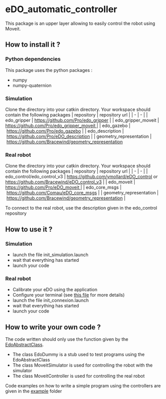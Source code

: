# eDO_automatic_controller

This package is an upper layer allowing to easily control the robot using Moveit.

## How to install it ?

### Python dependencies

This package uses the python packages :
- numpy
- numpy-quaternion

### Simulation

Clone the directory into your catkin directory.
Your workspace should contain the following packages
| repository | repository url |
| - | - |
| edo_gripper | https://github.com/Pro/edo_gripper |
| edo_gripper_moveit | https://github.com/Pro/edo_gripper_moveit |
| edo_gazebo | https://github.com/Pro/edo_gazebo |
| edo_description | https://github.com/Pro/eDO_description |
| geometry_representation | https://github.com/Bracewind/geometry_representation 

### Real robot

Clone the directory into your catkin directory.
Your workspace should contain the following packages
| repository | repository url |
| - | - |
| edo_control/edo_control_v3 | https://github.com/ymollard/eDO_control or https://github.com/Bracewind/eDO_control_v3 |
| edo_moveit | https://github.com/Pro/eDO_moveit |
| edo_core_msgs | https://github.com/Comau/eDO_core_msgs |
| geometry_representation | https://github.com/Bracewind/geometry_representation  |

To connect to the real robot, use the description given in the edo_control repository

## How to use it ?

### Simulation

- launch the file init_simulation.launch
- wait that everything has started
- launch your code

### Real robot

- Calibrate your eDO using the application
- Configure your terminal (see [this file](bash_configuration.sh) for more details)
- launch the file init_connexion.launch
- wait that everything has started
- launch your code

## How to write your own code ?

The code written should only use the function given by the [EdoAbstractClass](https://github.com/Bracewind/eDO_automatic_controller/blob/b3949376dedb331be9029d6bc70fc3a187d9a434/src/edocontroller/edo_abstract_class.py#L7).

- The class EdoDummy is a stub used to test programs using the EdoAbstractClass
- The class MoveitSimulator is used for controlling the robot with the simulator
- The class MoveitController is used for controlling the real robot

Code examples on how to write a simple program using the controllers are given in the [example](src/example) folder 


